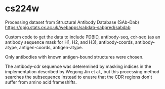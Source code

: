 # cs224w

Processing dataset from Structural Antibody Database (SAb-Dab)
https://opig.stats.ox.ac.uk/webapps/sabdab-sabpred/sabdab

Custom code to get the data to include PDBID, antibody-seq, cdr-seq (as an antibody sequence mask for H1, H2, and H3), antibody-coords, antibody-atype, antigen-coords, antigen-atype.

Only antibodies with known antigen-bound structures were chosen.

The antibody-cdr sequence was deteremined by masking indices in the implementation described by Wegong Jin et al., but this processing method searches the subsequence instead to enusre that the CDR regions don't suffer from amino acid frameshifts.
